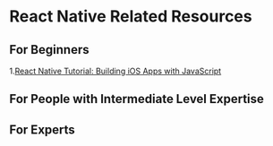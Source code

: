 # React Native Related Resources

## For Beginners
  1.[React Native Tutorial: Building iOS Apps with JavaScript](https://www.raywenderlich.com/165140/react-native-tutorial-building-ios-android-apps-javascript)
## For People with Intermediate Level Expertise

## For Experts
